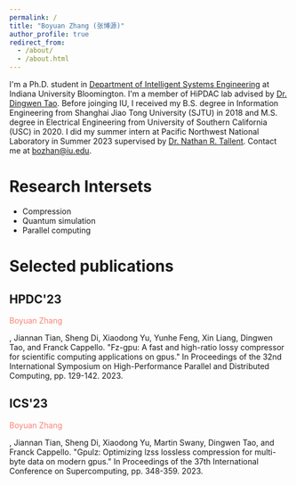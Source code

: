 ```yaml
---
permalink: /
title: "Boyuan Zhang (张博源)"
author_profile: true
redirect_from: 
  - /about/
  - /about.html
---
```


I'm a Ph.D. student in [Department of Intelligent Systems Engineering](https://engineering.indiana.edu/about/index.html) at Indiana University Bloomington. I'm a member of HiPDAC lab advised by [Dr. Dingwen Tao](https://www.dingwentao.com/). Before joinging IU, I received my B.S. degree in Information Engineering from Shanghai Jiao Tong University (SJTU) in 2018 and M.S. degree in Electrical Engineering from University of Southern California (USC) in 2020. I did my summer intern at Pacific Northwest National Laboratory in Summer 2023 supervised by [Dr. Nathan R. Tallent](https://www.pnnl.gov/people/nathan-tallent). Contact me at bozhan@iu.edu.

# Research Intersets

* Compression
* Quantum simulation
* Parallel computing

# Selected publications

## HPDC'23
<p style="color:salmon">Boyuan Zhang</p>, Jiannan Tian, Sheng Di, Xiaodong Yu, Yunhe Feng, Xin Liang, Dingwen Tao, and Franck Cappello. "Fz-gpu: A fast and high-ratio lossy compressor for scientific computing applications on gpus." In Proceedings of the 32nd International Symposium on High-Performance Parallel and Distributed Computing, pp. 129-142. 2023.

## ICS'23
<p style="color:salmon">Boyuan Zhang</p>, Jiannan Tian, Sheng Di, Xiaodong Yu, Martin Swany, Dingwen Tao, and Franck Cappello. "Gpulz: Optimizing lzss lossless compression for multi-byte data on modern gpus." In Proceedings of the 37th International Conference on Supercomputing, pp. 348-359. 2023.
